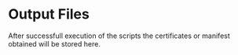 # Output Files
After successfull execution of the scripts the certificates or manifest obtained will be stored here.
